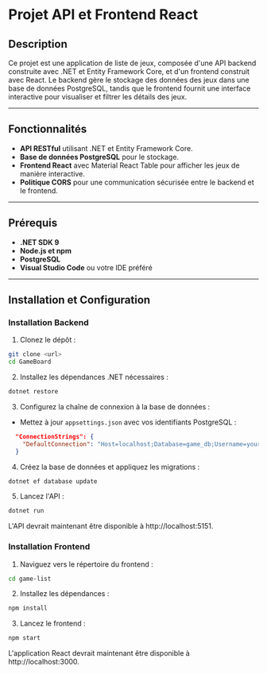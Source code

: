 # Projet API et Frontend React

## Description

Ce projet est une application de liste de jeux, composée d'une API backend construite avec .NET et Entity Framework Core, et d'un frontend construit avec React. Le backend gère le stockage des données des jeux dans une base de données PostgreSQL, tandis que le frontend fournit une interface interactive pour visualiser et filtrer les détails des jeux.

---

## Fonctionnalités

- **API RESTful** utilisant .NET et Entity Framework Core.
- **Base de données PostgreSQL** pour le stockage.
- **Frontend React** avec Material React Table pour afficher les jeux de manière interactive.
- **Politique CORS** pour une communication sécurisée entre le backend et le frontend.

---

## Prérequis

- **.NET SDK 9**
- **Node.js et npm**
- **PostgreSQL**
- **Visual Studio Code** ou votre IDE préféré

---

## Installation et Configuration

### Installation Backend
1. Clonez le dépôt :

```bash
git clone <url>
cd GameBoard
```
2. Installez les dépendances .NET nécessaires :

```bash
dotnet restore
```

3. Configurez la chaîne de connexion à la base de données :
- Mettez à jour `appsettings.json` avec vos identifiants PostgreSQL :

```json
  "ConnectionStrings": {
    "DefaultConnection": "Host=localhost;Database=game_db;Username=your_username;Password=your_password"
  }
```

4. Créez la base de données et appliquez les migrations :

```bash
dotnet ef database update
```

5. Lancez l'API :
```bash
dotnet run
```
L'API devrait maintenant être disponible à http://localhost:5151.

### Installation Frontend
1. Naviguez vers le répertoire du frontend :

```bash
cd game-list
```
2. Installez les dépendances :

```bash
npm install
```
3. Lancez le frontend :

```bash
npm start
```
L'application React devrait maintenant être disponible à http://localhost:3000.
